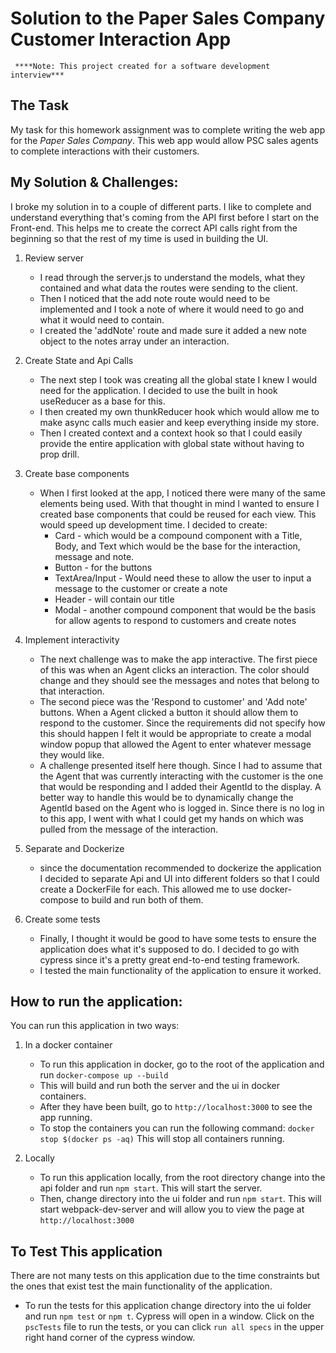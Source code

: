# Solution to the Paper Sales Company Customer Interaction App

` ****Note: This project created for a software development interview***`
## The Task

My task for this homework assignment was to complete writing the web app for the _Paper Sales Company_. This web app would allow PSC sales agents to complete interactions with their customers.

## My Solution & Challenges:

I broke my solution in to a couple of different parts. I like to complete and understand everything that's coming from the API first before I start on the Front-end. This helps me to create the correct API calls right from the beginning so that the rest of my time is used in building the UI.

1. Review server

   - I read through the server.js to understand the models, what they contained and what data the routes were sending to the client.
   - Then I noticed that the add note route would need to be implemented and I took a note of where it would need to go and what it would need to contain.
   - I created the 'addNote' route and made sure it added a new note object to the notes array under an interaction.

2. Create State and Api Calls

   - The next step I took was creating all the global state I knew I would need for the application. I decided to use the built in hook useReducer as a base for this.
   - I then created my own thunkReducer hook which would allow me to make async calls much easier and keep everything inside my store.
   - Then I created context and a context hook so that I could easily provide the entire application with global state without having to prop drill.

3. Create base components

   - When I first looked at the app, I noticed there were many of the same elements being used. With that thought in mind I wanted to ensure I created base components that could be reused for each view. This would speed up development time. I decided to create:
     - Card - which would be a compound component with a Title, Body, and Text which would be the base for the interaction, message and note.
     - Button - for the buttons
     - TextArea/Input - Would need these to allow the user to input a message to the customer or create a note
     - Header - will contain our title
     - Modal - another compound component that would be the basis for allow agents to respond to customers and create notes

4. Implement interactivity

   - The next challenge was to make the app interactive. The first piece of this was when an Agent clicks an interaction. The color should change and they should see the messages and notes that belong to that interaction.
   - The second piece was the 'Respond to customer' and 'Add note' buttons. When a Agent clicked a button it should allow them to respond to the customer. Since the requirements did not specify how this should happen I felt it would be appropriate to create a modal window popup that allowed the Agent to enter whatever message they would like.
   - A challenge presented itself here though. Since I had to assume that the Agent that was currently interacting with the customer is the one that would be responding and I added their AgentId to the display. A better way to handle this would be to dynamically change the AgentId based on the Agent who is logged in. Since there is no log in to this app, I went with what I could get my hands on which was pulled from the message of the interaction.

5. Separate and Dockerize

   - since the documentation recommended to dockerize the application I decided to separate Api and UI into different folders so that I could create a DockerFile for each. This allowed me to use docker-compose to build and run both of them.

6. Create some tests

   - Finally, I thought it would be good to have some tests to ensure the application does what it's supposed to do. I decided to go with cypress since it's a pretty great end-to-end testing framework.
   - I tested the main functionality of the application to ensure it worked.

## How to run the application:

You can run this application in two ways:

1. In a docker container

   - To run this application in docker, go to the root of the application and run `docker-compose up --build`
   - This will build and run both the server and the ui in docker containers.
   - After they have been built, go to `http://localhost:3000` to see the app running.
   - To stop the containers you can run the following command: `docker stop $(docker ps -aq)` This will stop all containers running.

2. Locally

   - To run this application locally, from the root directory change into the api folder and run `npm start`. This will start the server.
   - Then, change directory into the ui folder and run `npm start`. This will start webpack-dev-server and will allow you to view the page at `http://localhost:3000`

## To Test This application

There are not many tests on this application due to the time constraints but the ones that exist test the main functionality of the application.

- To run the tests for this application change directory into the ui folder and run `npm test` or `npm t`. Cypress will open in a window. Click on the `pscTests` file to run the tests, or you can click `run all specs` in the upper right hand corner of the cypress window.
